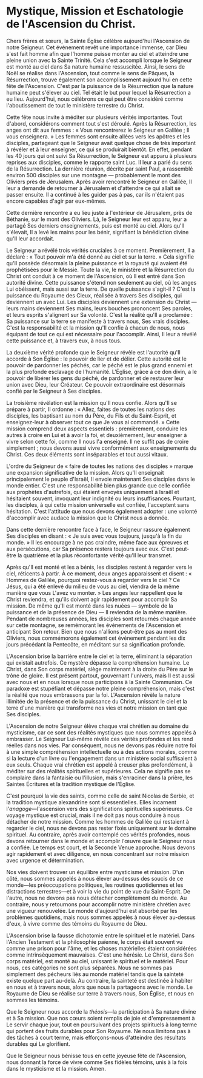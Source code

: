 # Mystique, Mission et Eschatologie de l'Ascension du Christ.

Chers frères et sœurs, la Sainte Église célèbre aujourd'hui l'Ascension de notre Seigneur. Cet événement revêt une importance immense, car Dieu s'est fait homme afin que l'homme puisse monter au ciel et atteindre une pleine union avec la Sainte Trinité. Cela s'est accompli lorsque le Seigneur est monté au ciel dans Sa nature humaine ressuscitée. Ainsi, le sens de Noël se réalise dans l'Ascension, tout comme le sens de Pâques, la Résurrection, trouve également son accomplissement aujourd'hui en cette fête de l'Ascension. C'est par la puissance de la Résurrection que la nature humaine peut s'élever au ciel. Tel était le but pour lequel la Résurrection a eu lieu. Aujourd'hui, nous célébrons ce qui peut être considéré comme l'aboutissement de tout le ministère terrestre du Christ.

Cette fête nous invite à méditer sur plusieurs vérités importantes. Tout d'abord, considérons comment tout s'est déroulé. Après la Résurrection, les anges ont dit aux femmes : « Vous rencontrerez le Seigneur en Galilée ; Il vous enseignera. » Les femmes sont ensuite allées vers les apôtres et les disciples, partageant que le Seigneur avait quelque chose de très important à révéler et à leur enseigner, ce qui se produirait bientôt. En effet, pendant les 40 jours qui ont suivi Sa Résurrection, le Seigneur est apparu à plusieurs reprises aux disciples, comme le rapporte saint Luc. Il leur a parlé du sens de la Résurrection. La dernière réunion, décrite par saint Paul, a rassemblé environ 500 disciples sur une montagne — probablement le mont des Oliviers près de Jérusalem. Après avoir rencontré le Seigneur en Galilée, Il leur a demandé de retourner à Jérusalem et d'attendre ce qui allait se passer ensuite. Il a continué à les guider pas à pas, car ils n'étaient pas encore capables d'agir par eux-mêmes.

Cette dernière rencontre a eu lieu juste à l'extérieur de Jérusalem, près de Béthanie, sur le mont des Oliviers. Là, le Seigneur leur est apparu, leur a partagé Ses derniers enseignements, puis est monté au ciel. Alors qu'Il s'élevait, Il a levé les mains pour les bénir, signifiant la bénédiction divine qu'Il leur accordait.

Le Seigneur a révélé trois vérités cruciales à ce moment. Premièrement, Il a déclaré : « Tout pouvoir m'a été donné au ciel et sur la terre. » Cela signifie qu'Il possède désormais la pleine puissance et la royauté qui avaient été prophétisées pour le Messie. Toute la vie, le ministère et la Résurrection du Christ ont conduit à ce moment de l'Ascension, où Il est entré dans Son autorité divine. Cette puissance s'étend non seulement au ciel, où les anges Lui obéissent, mais aussi sur la terre. De quelle puissance s'agit-il ? C'est la puissance du Royaume des Cieux, réalisée à travers Ses disciples, qui deviennent un avec Lui. Les disciples deviennent une extension du Christ — leurs mains deviennent Ses mains, leurs bouches prononcent Ses paroles, et leurs esprits s'alignent sur Sa volonté. C'est la réalité qu'Il a proclamée : Sa puissance sur la terre se manifeste à travers nous, Ses vrais disciples. C'est la responsabilité et la mission qu'Il confie à chacun de nous, nous équipant de tout ce qui est nécessaire pour l'accomplir. Ainsi, Il leur a révélé cette puissance et, à travers eux, à nous tous.

La deuxième vérité profonde que le Seigneur révèle est l'autorité qu'Il accorde à Son Église : le pouvoir de lier et de délier. Cette autorité est le pouvoir de pardonner les péchés, car le péché est le plus grand ennemi et la plus profonde esclavage de l'humanité. L'Église, grâce à ce don divin, a le pouvoir de libérer les gens du péché, de pardonner et de restaurer leur union avec Dieu, leur Créateur. Ce pouvoir extraordinaire est désormais confié par le Seigneur à Ses disciples.

La troisième révélation est la mission qu'Il nous confie. Alors qu'Il se prépare à partir, Il ordonne : « Allez, faites de toutes les nations des disciples, les baptisant au nom du Père, du Fils et du Saint-Esprit, et enseignez-leur à observer tout ce que Je vous ai commandé. » Cette mission comprend deux aspects essentiels : premièrement, conduire les autres à croire en Lui et à avoir la foi, et deuxièmement, leur enseigner à vivre selon cette foi, comme Il nous l'a enseigné. Il ne suffit pas de croire simplement ; nous devons aussi vivre conformément aux enseignements du Christ. Ces deux éléments sont inséparables et tout aussi vitaux.

L'ordre du Seigneur de « faire de toutes les nations des disciples » marque une expansion significative de la mission. Alors qu'Il enseignait principalement le peuple d'Israël, Il envoie maintenant Ses disciples dans le monde entier. C'est une responsabilité bien plus grande que celle confiée aux prophètes d'autrefois, qui étaient envoyés uniquement à Israël et hésitaient souvent, invoquant leur indignité ou leurs insuffisances. Pourtant, les disciples, à qui cette mission universelle est confiée, l'acceptent sans hésitation. C'est l'attitude que nous devons également adopter : une volonté d'accomplir avec audace la mission que le Christ nous a donnée.

Dans cette dernière rencontre face à face, le Seigneur rassure également Ses disciples en disant : « Je suis avec vous toujours, jusqu'à la fin du monde. » Il les encourage à ne pas craindre, même face aux épreuves et aux persécutions, car Sa présence restera toujours avec eux. C'est peut-être la quatrième et la plus réconfortante vérité qu'Il leur transmet.

Après qu'Il est monté et les a bénis, les disciples restent à regarder vers le ciel, réticents à partir. À ce moment, deux anges apparaissent et disent : « Hommes de Galilée, pourquoi restez-vous à regarder vers le ciel ? Ce Jésus, qui a été enlevé du milieu de vous au ciel, viendra de la même manière que vous L'avez vu monter. » Les anges leur rappellent que le Christ reviendra, et qu'ils doivent agir rapidement pour accomplir Sa mission. De même qu'Il est monté dans les nuées — symbole de la puissance et de la présence de Dieu — Il reviendra de la même manière. Pendant de nombreuses années, les disciples sont retournés chaque année sur cette montagne, se remémorant les événements de l'Ascension et anticipant Son retour. Bien que nous n'allions peut-être pas au mont des Oliviers, nous commémorons également cet événement pendant les dix jours précédant la Pentecôte, en méditant sur sa signification profonde.

L'Ascension brise la barrière entre le ciel et la terre, éliminant la séparation qui existait autrefois. Ce mystère dépasse la compréhension humaine. Le Christ, dans Son corps matériel, siège maintenant à la droite du Père sur le trône de gloire. Il est présent partout, gouvernant l'univers, mais Il est aussi avec nous et en nous lorsque nous participons à la Sainte Communion. Ce paradoxe est stupéfiant et dépasse notre pleine compréhension, mais c'est la réalité que nous embrassons par la foi. L'Ascension révèle la nature illimitée de la présence et de la puissance du Christ, unissant le ciel et la terre d'une manière qui transforme nos vies et notre mission en tant que Ses disciples.

L'Ascension de notre Seigneur élève chaque vrai chrétien au domaine du mysticisme, car ce sont des réalités mystiques que nous sommes appelés à embrasser. Le Seigneur Lui-même révèle ces vérités profondes et les rend réelles dans nos vies. Par conséquent, nous ne devons pas réduire notre foi à une simple compréhension intellectuelle ou à des actions morales, comme si la lecture d'un livre ou l'engagement dans un ministère social suffisaient à eux seuls. Chaque vrai chrétien est appelé à creuser plus profondément, à méditer sur des réalités spirituelles et supérieures. Cela ne signifie pas se complaire dans la fantaisie ou l'illusion, mais s'enraciner dans la prière, les Saintes Écritures et la tradition mystique de l'Église.

C'est pourquoi la vie des saints, comme celle de saint Nicolas de Serbie, et la tradition mystique alexandrine sont si essentielles. Elles incarnent l'*anagoge*—l'ascension vers des significations spirituelles supérieures. Ce voyage mystique est crucial, mais il ne doit pas nous conduire à nous détacher de notre mission. Comme les hommes de Galilée qui restaient à regarder le ciel, nous ne devons pas rester fixés uniquement sur le domaine spirituel. Au contraire, après avoir contemplé ces vérités profondes, nous devons retourner dans le monde et accomplir l'œuvre que le Seigneur nous a confiée. Le temps est court, et la Seconde Venue approche. Nous devons agir rapidement et avec diligence, en nous concentrant sur notre mission avec urgence et détermination.

Nos vies doivent trouver un équilibre entre mysticisme et mission. D'un côté, nous sommes appelés à nous élever au-dessus des soucis de ce monde—les préoccupations politiques, les routines quotidiennes et les distractions terrestres—et à voir la vie du point de vue du Saint-Esprit. De l'autre, nous ne devons pas nous détacher complètement du monde. Au contraire, nous y retournons pour accomplir notre ministère chrétien avec une vigueur renouvelée. Le monde d'aujourd'hui est absorbé par les problèmes quotidiens, mais nous sommes appelés à nous élever au-dessus d'eux, à vivre comme des témoins du Royaume de Dieu.

L'Ascension brise la fausse dichotomie entre le spirituel et le matériel. Dans l'Ancien Testament et la philosophie païenne, le corps était souvent vu comme une prison pour l'âme, et les choses matérielles étaient considérées comme intrinsèquement mauvaises. C'est une hérésie. Le Christ, dans Son corps matériel, est monté au ciel, unissant le spirituel et le matériel. Pour nous, ces catégories ne sont plus séparées. Nous ne sommes pas simplement des pécheurs liés au monde matériel tandis que la sainteté existe quelque part au-delà. Au contraire, la sainteté est destinée à habiter en nous et à travers nous, alors que nous la partageons avec le monde. Le Royaume de Dieu se réalise sur terre à travers nous, Son Église, et nous en sommes les témoins.

Que le Seigneur nous accorde la *théosis*—la participation à Sa nature divine et à Sa mission. Que nos cœurs soient remplis de joie et d'empressement à Le servir chaque jour, tout en poursuivant des projets spirituels à long terme qui portent des fruits durables pour Son Royaume. Ne nous limitons pas à des tâches à court terme, mais efforçons-nous d'atteindre des résultats durables qui Le glorifient.

Que le Seigneur nous bénisse tous en cette joyeuse fête de l'Ascension, nous donnant la force de vivre comme Ses fidèles témoins, unis à la fois dans le mysticisme et la mission. Amen.

